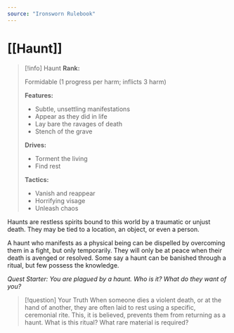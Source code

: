 ```yaml
---
source: "Ironsworn Rulebook"
---
```

# [[Haunt]]

> [!info] Haunt
> **Rank:**
> 
> Formidable (1 progress per harm; inflicts 3 harm)
> 
> **Features:**
> 
> - Subtle, unsettling manifestations
> - Appear as they did in life
> - Lay bare the ravages of death
> - Stench of the grave
> 
> **Drives:**
> 
> - Torment the living
> - Find rest
> 
> **Tactics:**
> 
> - Vanish and reappear
> - Horrifying visage
> - Unleash chaos

Haunts are restless spirits bound to this world by a traumatic or unjust death. They may be tied to a location, an object, or even a person. 

A haunt who manifests as a physical being can be dispelled by overcoming them in a fight, but only temporarily. They will only be at peace when their death is avenged or resolved. Some say a haunt can be banished through a ritual, but few possess the knowledge.

_Quest Starter: You are plagued by a haunt. Who is it? What do they want of you?_

> [!question] Your Truth
> When someone dies a violent death, or at the hand of another, they are often laid to rest using a specific, ceremonial rite. This, it is believed, prevents them from returning as a haunt. What is this ritual? What rare material is required?
